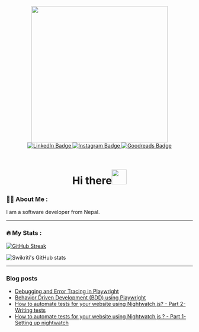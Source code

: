 <div id="header" align="center">
  <img src="https://media.giphy.com/media/LMcB8XospGZO8UQq87/giphy.gif" width="368"/>
</div>


<div id="badges" align="center">
  <a href="https://www.linkedin.com/in/swikriti-tripathi/">
    <img src="https://img.shields.io/badge/LinkedIn-blue?style=for-the-badge&logo=linkedin&logoColor=white" alt="LinkedIn Badge"/>
  </a>
  <a href="https://www.instagram.com/greywaren934/">
    <img src="https://img.shields.io/badge/Instagram-%23E4405F.svg?style=for-the-badge&logo=Instagram&logoColor=white" alt="Instagram Badge"/>
  </a>
  <a href="https://www.goodreads.com/greywaren934">
    <img src="https://img.shields.io/badge/Goodreads-F3F1EA?style=for-the-badge&logo=goodreads&logoColor=372213" alt="Goodreads Badge"/>
  </a>
</div>

<!-- <div align="center">
<img align="center" src="https://komarev.com/ghpvc/?username=SwikritiT&style=flat-square&color=blueviolet" alt=""/>
</div> -->
<br>
<h1 align="center">Hi there<img src="https://media.giphy.com/media/hvRJCLFzcasrR4ia7z/giphy.gif" width="40"></h1>



### :woman_technologist: About Me :

I am a software developer from Nepal. 


- - - 

### :fire: My Stats :

[![GitHub Streak](https://streak-stats.demolab.com?user=SwikritiT&theme=radical&hide_border=true&border_radius=5)](https://git.io/streak-stats)

![Swikriti's GitHub stats](https://github-readme-stats.vercel.app/api?username=SwikritiT&show_icons=true&theme=radical&hide_border=true&border_radius=5&hide=stars&count_private=true&card_width=500px&include_all_commits=true)

- - - 

### Blog posts
<!-- BLOG-POST-LIST:START -->
- [Debugging and Error Tracing in Playwright](https://dev.to/jankaritech/debugging-and-error-tracing-in-playwright-516o)
- [Behavior Driven Development &lpar;BDD&rpar; using Playwright](https://dev.to/jankaritech/behavior-driven-development-bdd-using-playwright-n1o)
- [How to automate tests for your website using Nightwatch.js? - Part 2- 
Writing tests](https://dev.to/swikritit/how-to-automate-tests-for-your-website-using-nightwatchjs-part-2-writing-tests-4h6a)
- [How to automate tests for your website using Nightwatch.js ? - Part 1- Setting up nightwatch](https://dev.to/swikritit/how-to-automate-tests-for-your-website-using-nightwatchjs-part-1-setting-up-nightwatch-53m4)
<!-- BLOG-POST-LIST:END -->